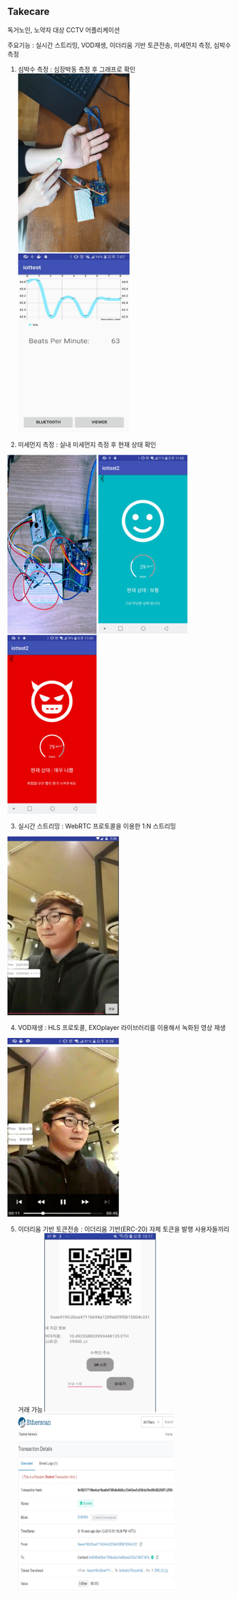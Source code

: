 ## Takecare

독거노인, 노약자 대상 CCTV 어플리케이션

주요기능 : 실시간 스트리밍, VOD재생, 이더리움 기반 토큰전송, 미세먼지 측정, 심박수 측정

1. 심박수 측정 : 심장박동 측정 후 그래프로 확인
<img src = './githubImages/HeartBit_play.jpg' width='250' height='400'/>  <img src = './githubImages/Heartbit_wave.jpg' width='250' height='400'/>

2. 미세먼지 측정 : 실내 미세먼지 측정 후 현재 상태 확인
<p float="left">
    <img src = './githubImages/CheckDust_arduino.jpg' width='200' height='400'/>
    <img src = './githubImages/CheckDust_good.jpg' width='200' height='400'/>  
    <img src = './githubImages/CheckDust_notgood.jpg' width='200' height='400'/>
</p>

3. 실시간 스트리밍 : WebRTC 프로토콜을 이용한 1:N 스트리밍
<img src = './githubImages/RealTimeStreaming.jpg' width='250' height='400'/>

4. VOD재생 : HLS 프로토콜, EXOplayer 라이브러리를 이용해서 녹화된 영상 재생
<img src = './githubImages/PlayVod.jpg' width='250' height='400'/>

5. 이더리움 기반 토큰전송 : 이더리움 기반(ERC-20) 자체 토큰을 발행 사용자들끼리 거래 가능
<img src = './githubImages/Ethereum.jpg' width='250' height='400'/>     <img src = './githubImages/EtherScan.jpg' width='350' height='400'/>















